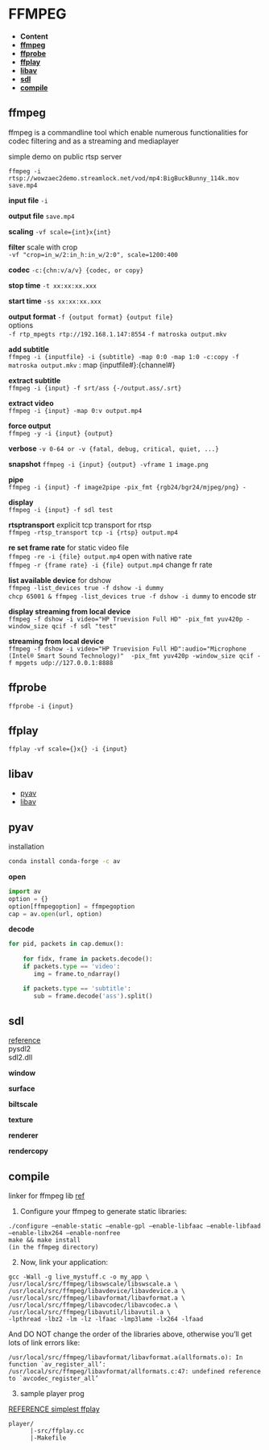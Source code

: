 # FFMPEG 

* **Content**  
* **[ffmpeg](#ffmpeg)**  
* **[ffprobe](#ffprobe)**  
* **[ffplay](#ffplay)**  
* **[libav](#libav)**  
* **[sdl](#sdl)**  
* **[compile](#compile)**  

## ffmpeg  

ffmpeg is a commandline tool which enable 
numerous functionalities for codec filtering and as a streaming and mediaplayer  

simple demo on public rtsp server 

`ffmpeg -i rtsp://wowzaec2demo.streamlock.net/vod/mp4:BigBuckBunny_114k.mov save.mp4`  

**input file** `-i`

**output file** `save.mp4`   

**scaling** `-vf scale={int}x{int}`  

**filter** scale with crop  
`-vf "crop=in_w/2:in_h:in_w/2:0", scale=1200:400`  

**codec** `-c:{chn:v/a/v} {codec, or copy}`  

**stop time** `-t xx:xx:xx.xxx`   

**start time** `-ss xx:xx:xx.xxx`  

**output format** `-f {output format} {output file}`  
options  
`-f rtp_mpegts rtp://192.168.1.147:8554`
`-f matroska output.mkv`  

**add subtitle**   
`ffmpeg -i {inputfile} -i {subtitle} -map 0:0 -map 1:0 -c:copy -f matroska output.mkv`
: map {inputfile#}:{channel#}

**extract subtitle**  
`ffmpeg -i {input} -f srt/ass {-/output.ass/.srt}`

**extract video**  
`ffmpeg -i {input} -map 0:v output.mp4` 

**force output**  
`ffmpeg -y -i {input} {output}`

**verbose** `-v 0-64 or -v {fatal, debug, critical, quiet, ...}`  

**snapshot** 
`ffmpeg -i {input} {output} -vframe 1 image.png`  

**pipe**  
`ffmpeg -i {input} -f image2pipe -pix_fmt {rgb24/bgr24/mjpeg/png} -`  

**display**  
`ffmpeg -i {input} -f sdl test`  

**rtsptransport** explicit tcp transport for rtsp  
`ffmpeg -rtsp_transport tcp -i {rtsp} output.mp4`  

**re set frame rate** for static video file  
`ffmpeg -re -i {file} output.mp4`  open with native rate  
`ffmpeg -r {frame rate} -i {file} output.mp4`  change fr rate  

**list available device** for dshow  
`ffmpeg -list_devices true -f dshow -i dummy`  
`chcp 65001 & ffmpeg -list_devices true -f dshow -i dummy`  to encode str  

**display streaming from local device**  
`ffmpeg -f dshow -i video="HP Truevision Full HD" -pix_fmt yuv420p -window_size qcif -f sdl "test"`  

**streaming from local device**  
`ffmpeg -f dshow -i video="HP Truevision Full HD":audio="Microphone (Intel® Smart Sound Technology)"  -pix_fmt yuv420p -window_size qcif -f mpgets udp://127.0.0.1:8888`  

## ffprobe  

`ffprobe -i {input} `  

## ffplay  

`ffplay -vf scale={}x{} -i {input}`  

## libav  

* [pyav](#pyav) 
* [libav](#libav)  

## pyav  

installation  
```bash 
conda install conda-forge -c av 
```  

**open**  
```python  
import av 
option = {}
option[ffmpegoption] = ffmpegoption
cap = av.open(url, option)

```

**decode**
```python
for pid, packets in cap.demux():
    
    for fidx, frame in packets.decode():
	if packets.type == 'video':
	   img = frame.to_ndarray()

	if packets.type == 'subtitle':
	   sub = frame.decode('ass').split()
```

## sdl  
[reference](http://lazyfoo.net/tutorials/SDL/index.php)   
pysdl2  
sdl2.dll  

**window**  

**surface**  

**biltscale**

**texture**  

**renderer**  


**rendercopy**  

## compile 

linker for ffmpeg lib [ref](https://fritzone.wordpress.com/2010/05/11/link-with-static-ffmpeg/)

1. Configure your ffmpeg to generate static libraries:

```
./configure –enable-static –enable-gpl –enable-libfaac –enable-libfaad –enable-libx264 –enable-nonfree
make && make install
(in the ffmpeg directory)
```

2. Now, link your application:

```
gcc -Wall -g live_mystuff.c -o my_app \
/usr/local/src/ffmpeg/libswscale/libswscale.a \
/usr/local/src/ffmpeg/libavdevice/libavdevice.a \
/usr/local/src/ffmpeg/libavformat/libavformat.a \
/usr/local/src/ffmpeg/libavcodec/libavcodec.a \
/usr/local/src/ffmpeg/libavutil/libavutil.a \
-lpthread -lbz2 -lm -lz -lfaac -lmp3lame -lx264 -lfaad
```
And DO NOT change the order of the libraries above, otherwise you’ll get lots of link errors like:

```
/usr/local/src/ffmpeg/libavformat/libavformat.a(allformats.o): In function `av_register_all’:
/usr/local/src/ffmpeg/libavformat/allformats.c:47: undefined reference to `avcodec_register_all’
```

3. sample player prog

[REFERENCE simplest ffplay](./simplest_ffplay_makefile)
```
player/
      |-src/ffplay.cc
      |-Makefile
```